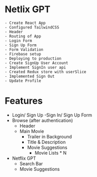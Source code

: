 # Netlix GPT

    - Create React App
    - Configured TailwindCSS
    - Header
    - Routing of App
    - Login Form
    - Sign Up Form
    - Form Validation
    - Firebase setup
    - Deploying to production
    - Create SignUp User Account
    - Implement SignIn user api
    - Created Redux store with userSlice
    - Implemented Sign Out
    - Update Profile

#  Features

- Login/ Sign Up -Sign In/ Sign Up Form
- Browse (after authentication)
  - Header
  - Main Movie
    - Trailer in Background
    - Title & Description
    - Movie Suggestions
      - Movie Lists \* N
- Netflix GPT
  - Search Bar
  - Movie Suggestions
